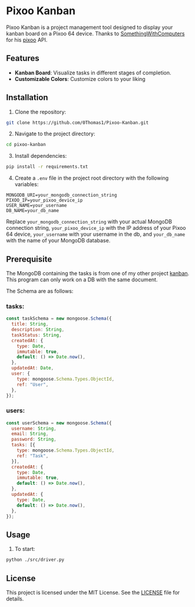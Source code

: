 # Pixoo Kanban

Pixoo Kanban is a project management tool designed to display your kanban board on a Pixoo 64 device.
Thanks to [SomethingWithComputers](https://github.com/SomethingWithComputers) for his [pixoo](https://github.com/SomethingWithComputers/pixoo) API.

## Features


- **Kanban Board**: Visualize tasks in different stages of completion.
- **Customizable Colors**: Customize colors to your liking

## Installation

1. Clone the repository:
  ```sh
  git clone https://github.com/0Thomas1/Pixoo-Kanban.git
  ```
2. Navigate to the project directory:
  ```sh
  cd pixoo-kanban
  ```
3. Install dependencies:
  ```sh
  pip install -r requirements.txt
  ```
4. Create a `.env` file in the project root directory with the following variables:

  ```env
  MONGODB_URI=your_mongodb_connection_string
  PIXOO_IP=your_pixoo_device_ip
  USER_NAME=your_username
  DB_NAME=your_db_name
  ```

  Replace `your_mongodb_connection_string` with your actual MongoDB connection string, `your_pixoo_device_ip` with the IP address of your Pixoo 64 device, `your_username` with your username in the db, and `your_db_name` with the name of your MongoDB database.

## Prerequisite
  The MongoDB containing the tasks is from one of my other project [kanban](https://github.com/0Thomas1/kanban). This program can only work on a DB with the same document.

  The Schema are as follows:

  ### tasks:
  ```js
  const taskSchema = new mongoose.Schema({
    title: String,
    description: String,
    taskStatus: String,
    createdAt: {
      type: Date,
      immutable: true,
      default: () => Date.now(),
    },
    updatedAt: Date,
    user: {
      type: mongoose.Schema.Types.ObjectId,
      ref: "User",
    },
  });
  ```

  ### users:

  ```js
  const userSchema = new mongoose.Schema({
    username: String,
    email: String,
    password: String,
    tasks: [{
      type: mongoose.Schema.Types.ObjectId,
      ref: "Task",
    }],
    createdAt: {
      type: Date,
      immutable: true,
      default: () => Date.now(),
    },
    updatedAt: {
      type: Date,
      default: () => Date.now(),
    },
  });
  ```

## Usage

1. To start:
  ```sh
  python ./src/driver.py
  ```



## License

This project is licensed under the MIT License. See the [LICENSE](LICENSE) file for details.

